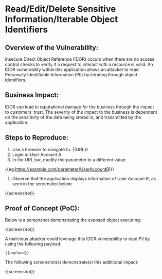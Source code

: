 # Read/Edit/Delete Sensitive Information/Iterable Object Identifiers

## Overview of the Vulnerability:

Insecure Direct Object Reference (IDOR) occurs when there are no access control checks to verify if a request to interact with a resource is valid. An IDOR vulnerability within this application allows an attacker to read Personally Identifiable Information (PII)  by iterating through object identifiers.

## Business Impact:

IDOR can lead to reputational damage for the business through the impact to customers’ trust. The severity of the impact to the business is dependent on the sensitivity of the data being stored in, and transmitted by the application.

## Steps to Reproduce:

1. Use a browser to navigate to: {{URL}}
1. Login to User Account A
1. In the URL bar, modify the parameter to a different value:

{{eg.<https://example.com/parameter(UserAccountB)>}}

1. Observe that the application displays information of User Account B, as seen in the screenshot below:  

{{screenshot}}

## Proof of Concept (PoC):

Below is a screenshot demonstrating the exposed object executing:

{{screenshot}}

A malicious attacker could leverage this IDOR vulnerability to read PII by using the following payload:  
  
``` bash
{{payload}}
```

The following screenshot(s) demonstrate(s) this additional impact:

{{screenshot}}
